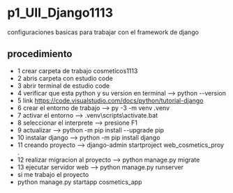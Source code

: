 # p1_UII_Django1113
configuraciones basicas para trabajar con el framework de django
## procedimiento
- 1 crear carpeta de trabajo cosmeticos1113
- 2 abris carpeta con estudio code
- 3 abrir terminal de estudio code
- 4 verificar que esta python y su version en terminal --> python --version
- 5  link https://code.visualstudio.com/docs/python/tutorial-django
- 6 crear el entorno de trabajo --> py -3 -m venv .venv
- 7 activar el entorno --> .venv\scripts\activate.bat
- 8 seleccionar el interprete --> presione F1
- 9 actualizar --> python -m pip install --upgrade pip
- 10 instalar django --> python -m pip install django
- 11 creando proyecto -->  django-admin startproject web_cosmetics_proy .
- 12 realizar migracion al proyecto --> python manage.py migrate
- 13 ejecutar servidor web --> python manage.py runserver
- si me trabajo el proyecto
- python manage.py startapp cosmetics_app


